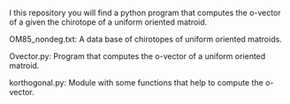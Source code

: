 I this repository you will find a python program that computes the o-vector of a given the chirotope of a uniform oriented matroid.

OM85_nondeg.txt: A data base of chirotopes of uniform oriented matroids.

Ovector.py: Program that computes the o-vector of  a uniform oriented matroid.

korthogonal.py: Module with some functions that help to compute the o-vector.
